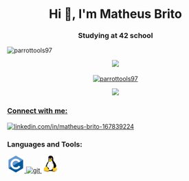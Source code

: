 <h1 align="center">Hi 👋, I'm Matheus Brito</h1>
<h3 align="center">Studying at 42 school</h3>

<p align="left"> <img src="https://komarev.com/ghpvc/?username=parrottools97&label=Profile%20views&color=0e75b6&style=flat" alt="parrottools97" /> </p>

<div align="center">
  <a href="https://github.com/ParrotTools97">  
  <img height="180em" src="https://github-readme-stats.vercel.app/api?username=ParrotTools97&show_icons=true&theme=dark&include_all_commits=true&count_private=true"/>
  <p><img align="center" src="https://github-readme-streak-stats.herokuapp.com/?user=parrottools97&theme=dark" alt="parrottools97" /></p>
  <img height="180em" src="https://github-readme-stats.vercel.app/api/top-langs/?username=ParrotTools97&layout=compact&langs_count=7&theme=dark"/>
</div>

<h3 align="left">Connect with me:</h3>
<p align="left">
<a href="https://linkedin.com/in/matheus-brito-167839224" target="blank"><img align="center" src="https://raw.githubusercontent.com/rahuldkjain/github-profile-readme-generator/master/src/images/icons/Social/linked-in-alt.svg" alt="linkedin.com/in/matheus-brito-167839224" height="30" width="40" /></a>
</p>

<h3 align="left">Languages and Tools:</h3>
<p align="left"> <a href="https://www.cprogramming.com/" target="_blank" rel="noreferrer"> <img src="https://raw.githubusercontent.com/devicons/devicon/master/icons/c/c-original.svg" alt="c" width="40" height="40"/> </a> <a href="https://git-scm.com/" target="_blank" rel="noreferrer"> <img src="https://www.vectorlogo.zone/logos/git-scm/git-scm-icon.svg" alt="git" width="40" height="40"/> </a> <a href="https://www.linux.org/" target="_blank" rel="noreferrer"> <img src="https://raw.githubusercontent.com/devicons/devicon/master/icons/linux/linux-original.svg" alt="linux" width="40" height="40"/> </a> </p>
